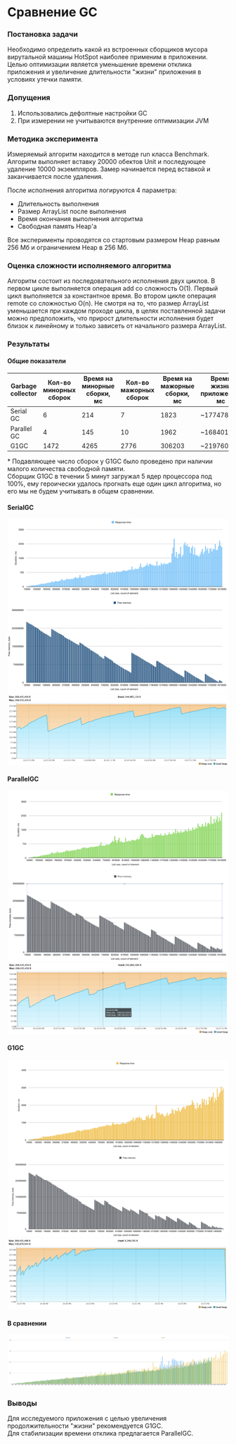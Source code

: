 # Сравнение GC

### Постановка задачи
Необходимо определить какой из встроенных сборщиков мусора вирутальной машины HotSpot наиболее применим в приложении.
Целью оптимизации является уменьшение времени отклика приложения и увеличение длительности "жизни" приложения в условиях утечки памяти.

### Допущения
1. Использовались дефолтные настройки GC
2. При измерении не учитываются внутренние оптимизации JVM

### Методика эксперимента
Измеряемый алгоритм находится в методе run класса Benchmark.
Алгоритм выполняет вставку 20000 обектов Unit и последующее удаление 10000 экземпляров.
Замер начинается перед вставкой и заканчивается после удаления. 

После исполнения алгоритма логируются 4 параметра: 
* Длительность выполнения
* Размер ArrayList после выполнения
* Время окончания выполнения алгоритма
* Свободная память Heap'а

Все эксперименты проводятся со стартовым размером Heap равным 256 Мб и ограничением Heap в 256 Мб.

### Оценка сложности исполняемого алгоритма
Алгоритм состоит из последовательного исполнения двух циклов. 
В первом цикле выполняется операция add со сложность O(1).
Первый цикл выполняется за константное время.
Во втором цикле операция remote со сложностью O(n).
Не смотря на то, что размер ArrayList уменьшается при каждом проходе цикла, в целях поставленной задачи можно предположить, 
что прирост длительности исполнения будет близок к линейному и только зависеть от начального размера ArrayList.

### Результаты
#### Общие показатели
| Garbage collector | Кол-во минорных сборок  | Время на минорные сборки, мс | Кол-во мажорных сборок  | Время на мажорные сборки, мс  | Время жизни приложения, мс  | Максимальный размер List  |
|-------------------|-------------------------|------------------------------|-------------------------|-------------------------------|-----------------------------|---------------------------|
| Serial GC         | 6                       | 214                          | 7                       | 1823                          | ~177478                     | 1810000                   |
| Parallel GC       | 4                       | 145                          | 10                      | 1962                          | ~168401                     | 1810000                   |
| G1GC              | 1472                    | 4265                         | 2776                    | 306203                        | ~219760                     | 1950000                   |

\* Подавляющее число сборок у G1GC было проведено при наличии малого количества свободной памяти.   
Сборщик G1GC в течении 5 минут загружал 5 ядер процессора под 100%,
ему героически удалось прогнать еще один цикл алгоритма, но его мы не будем учитывать в общем сравнении.

#### SerialGC
![](pics/SerialGC.png) 
![](pics/SerialGC_memory.png) 
#### ParallelGC
![](pics/ParallelGC.png) 
![](pics/ParallelGC_memory.png)
#### G1GC
![](pics/G1GC.png) 
![](pics/G1GC_memory.png)
#### В сравнении
![](pics/all.png) 

### Выводы
Для исследуемого приложения с целью увеличения продолжительности "жизни" рекомендуется G1GC.  
Для стабилизации времени отклика предлагается ParallelGC.